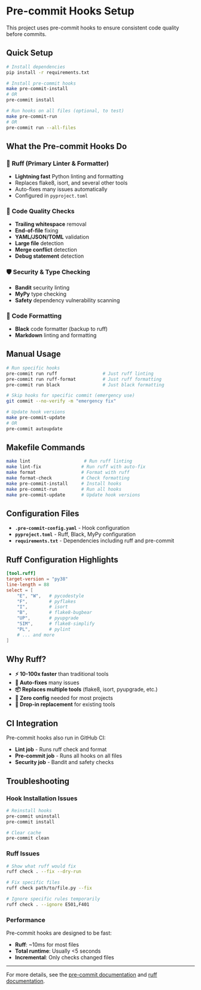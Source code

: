 # Pre-commit Hooks Setup

This project uses pre-commit hooks to ensure consistent code quality before commits.

## Quick Setup

```bash
# Install dependencies
pip install -r requirements.txt

# Install pre-commit hooks
make pre-commit-install
# OR
pre-commit install

# Run hooks on all files (optional, to test)
make pre-commit-run
# OR
pre-commit run --all-files
```

## What the Pre-commit Hooks Do

### 🚀 **Ruff (Primary Linter & Formatter)**
- **Lightning fast** Python linting and formatting
- Replaces flake8, isort, and several other tools
- Auto-fixes many issues automatically
- Configured in `pyproject.toml`

### 🔧 **Code Quality Checks**
- **Trailing whitespace** removal
- **End-of-file** fixing
- **YAML/JSON/TOML** validation
- **Large file** detection
- **Merge conflict** detection
- **Debug statement** detection

### 🛡️ **Security & Type Checking**
- **Bandit** security linting
- **MyPy** type checking
- **Safety** dependency vulnerability scanning

### 📝 **Code Formatting**
- **Black** code formatter (backup to ruff)
- **Markdown** linting and formatting

## Manual Usage

```bash
# Run specific hooks
pre-commit run ruff                 # Just ruff linting
pre-commit run ruff-format          # Just ruff formatting
pre-commit run black                # Just black formatting

# Skip hooks for specific commit (emergency use)
git commit --no-verify -m "emergency fix"

# Update hook versions
make pre-commit-update
# OR
pre-commit autoupdate
```

## Makefile Commands

```bash
make lint                    # Run ruff linting
make lint-fix               # Run ruff with auto-fix
make format                 # Format with ruff
make format-check           # Check formatting
make pre-commit-install     # Install hooks
make pre-commit-run         # Run all hooks
make pre-commit-update      # Update hook versions
```

## Configuration Files

- **`.pre-commit-config.yaml`** - Hook configuration
- **`pyproject.toml`** - Ruff, Black, MyPy configuration
- **`requirements.txt`** - Dependencies including ruff and pre-commit

## Ruff Configuration Highlights

```toml
[tool.ruff]
target-version = "py38"
line-length = 88
select = [
    "E", "W",   # pycodestyle
    "F",        # pyflakes  
    "I",        # isort
    "B",        # flake8-bugbear
    "UP",       # pyupgrade
    "SIM",      # flake8-simplify
    "PL",       # pylint
    # ... and more
]
```

## Why Ruff?

- **⚡ 10-100x faster** than traditional tools
- **🔧 Auto-fixes** many issues
- **📦 Replaces multiple tools** (flake8, isort, pyupgrade, etc.)
- **🎯 Zero config** needed for most projects
- **🔄 Drop-in replacement** for existing tools

## CI Integration

Pre-commit hooks also run in GitHub CI:
- **Lint job** - Runs ruff check and format
- **Pre-commit job** - Runs all hooks on all files
- **Security job** - Bandit and safety checks

## Troubleshooting

### Hook Installation Issues
```bash
# Reinstall hooks
pre-commit uninstall
pre-commit install

# Clear cache
pre-commit clean
```

### Ruff Issues
```bash
# Show what ruff would fix
ruff check . --fix --dry-run

# Fix specific files
ruff check path/to/file.py --fix

# Ignore specific rules temporarily
ruff check . --ignore E501,F401
```

### Performance
Pre-commit hooks are designed to be fast:
- **Ruff**: ~10ms for most files
- **Total runtime**: Usually <5 seconds
- **Incremental**: Only checks changed files

---

For more details, see the [pre-commit documentation](https://pre-commit.com/) and [ruff documentation](https://docs.astral.sh/ruff/).